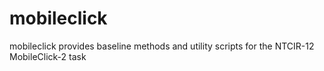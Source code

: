 # mobileclick
mobileclick provides baseline methods and utility scripts for the NTCIR-12 MobileClick-2 task
